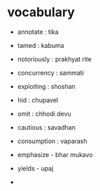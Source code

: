 # vocabulary

- annotate : tika

- tamed : kabuma

- notoriously : prakhyat rite

- concurrency : sammati

- exploiting : shoshan

- hid : chupavel

- omit : chhodi devu

- cautious : savadhan

- consumption : vaparash

- emphasize - bhar mukavo

- yields - upaj

- 